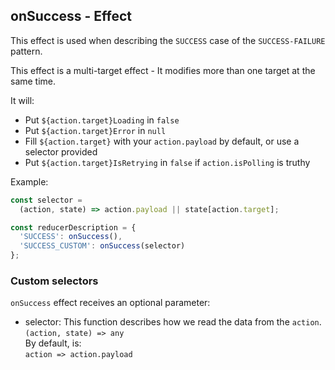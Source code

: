 ## onSuccess - Effect

This effect is used when describing the `SUCCESS` case of the `SUCCESS-FAILURE` pattern.

This effect is a multi-target effect - It modifies more than one target at the same time.

It will:  
  * Put `${action.target}Loading` in `false`  
  * Put `${action.target}Error` in `null`  
  * Fill `${action.target}` with your `action.payload` by default, or use a selector provided  
  * Put `${action.target}IsRetrying` in `false` if `action.isPolling` is truthy

Example:  
  ```js
  const selector =
    (action, state) => action.payload || state[action.target];  

  const reducerDescription = {  
    'SUCCESS': onSuccess(),  
    'SUCCESS_CUSTOM': onSuccess(selector)  
  };  
  ```  

### Custom selectors
`onSuccess` effect receives an optional parameter:  
  * selector: This function describes how we read the data from the `action`.  
  `(action, state) => any`  
  By default, is:  
  `action => action.payload`  
